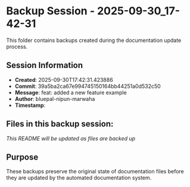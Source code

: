 # Backup Session - 2025-09-30_17-42-31

This folder contains backups created during the documentation update process.

## Session Information
- **Created**: 2025-09-30T17:42:31.423886
- **Commit**: 39a5ba2ca67e994745150164bb44251a0d532c50
- **Message**: feat: added a new feature example
- **Author**: bluepal-nipun-marwaha
- **Timestamp**: 

## Files in this backup session:
*This README will be updated as files are backed up*

## Purpose
These backups preserve the original state of documentation files before they are updated by the automated documentation system.
